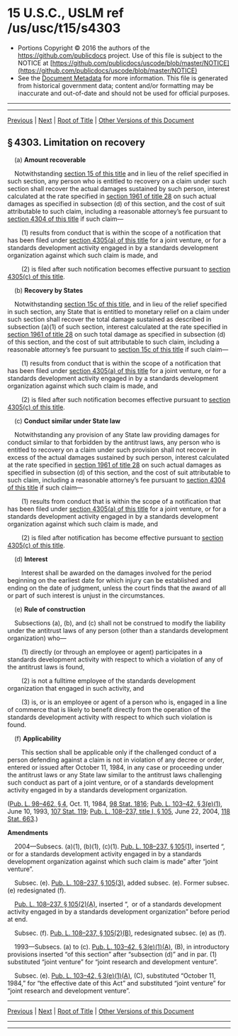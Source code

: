 ---
---

# 15 U.S.C., USLM ref /us/usc/t15/s4303

* Portions Copyright © 2016 the authors of the https://github.com/publicdocs project.
  Use of this file is subject to the NOTICE at [https://github.com/publicdocs/uscode/blob/master/NOTICE](https://github.com/publicdocs/uscode/blob/master/NOTICE)
* See the [Document Metadata](././../../../..//README.md) for more information.
  This file is generated from historical government data; content and/or formatting may be inaccurate and out-of-date and should not be used for official purposes.

----------
----------

[Previous](./../../../..//us/usc/t15/ch69/m__us_usc_t15_s4302.md) | [Next](./../../../..//us/usc/t15/ch69/m__us_usc_t15_s4304.md) | [Root of Title](./../../../../) | [Other Versions of this Document](https://publicdocs.github.io/go/links?ns=uslm&ref=%2Fus%2Fusc%2Ft15%2Fs4303)

## § 4303. Limitation on recovery

    (a) __Amount recoverable__ 

    Notwithstanding [section 15 of this title][/us/usc/t15/s15] and in lieu of the relief specified in such section, any person who is entitled to recovery on a claim under such section shall recover the actual damages sustained by such person, interest calculated at the rate specified in [section 1961 of title 28][/us/usc/t28/s1961] on such actual damages as specified in subsection (d) of this section, and the cost of suit attributable to such claim, including a reasonable attorney’s fee pursuant to [section 4304 of this title][/us/usc/t15/s4304] if such claim—

        (1) results from conduct that is within the scope of a notification that has been filed under [section 4305(a) of this title][/us/usc/t15/s4305/a] for a joint venture, or for a standards development activity engaged in by a standards development organization against which such claim is made, and

        (2) is filed after such notification becomes effective pursuant to [section 4305(c) of this title][/us/usc/t15/s4305/c].

    (b) __Recovery by States__ 

    Notwithstanding [section 15c of this title][/us/usc/t15/s15c], and in lieu of the relief specified in such section, any State that is entitled to monetary relief on a claim under such section shall recover the total damage sustained as described in subsection (a)(1) of such section, interest calculated at the rate specified in [section 1961 of title 28][/us/usc/t28/s1961] on such total damage as specified in subsection (d) of this section, and the cost of suit attributable to such claim, including a reasonable attorney’s fee pursuant to [section 15c of this title][/us/usc/t15/s15c] if such claim—

        (1) results from conduct that is within the scope of a notification that has been filed under [section 4305(a) of this title][/us/usc/t15/s4305/a] for a joint venture, or for a standards development activity engaged in by a standards development organization against which such claim is made, and

        (2) is filed after such notification becomes effective pursuant to [section 4305(c) of this title][/us/usc/t15/s4305/c].

    (c) __Conduct similar under State law__ 

    Notwithstanding any provision of any State law providing damages for conduct similar to that forbidden by the antitrust laws, any person who is entitled to recovery on a claim under such provision shall not recover in excess of the actual damages sustained by such person, interest calculated at the rate specified in [section 1961 of title 28][/us/usc/t28/s1961] on such actual damages as specified in subsection (d) of this section, and the cost of suit attributable to such claim, including a reasonable attorney’s fee pursuant to [section 4304 of this title][/us/usc/t15/s4304] if such claim—

        (1) results from conduct that is within the scope of a notification that has been filed under [section 4305(a) of this title][/us/usc/t15/s4305/a] for a joint venture, or for a standards development activity engaged in by a standards development organization against which such claim is made, and

        (2) is filed after notification has become effective pursuant to [section 4305(c) of this title][/us/usc/t15/s4305/c].

    (d) __Interest__ 

        Interest shall be awarded on the damages involved for the period beginning on the earliest date for which injury can be established and ending on the date of judgment, unless the court finds that the award of all or part of such interest is unjust in the circumstances.

    (e) __Rule of construction__ 

    Subsections (a), (b), and (c) shall not be construed to modify the liability under the antitrust laws of any person (other than a standards development organization) who—

        (1) directly (or through an employee or agent) participates in a standards development activity with respect to which a violation of any of the antitrust laws is found,

        (2) is not a fulltime employee of the standards development organization that engaged in such activity, and

        (3) is, or is an employee or agent of a person who is, engaged in a line of commerce that is likely to benefit directly from the operation of the standards development activity with respect to which such violation is found.

    (f) __Applicability__ 

        This section shall be applicable only if the challenged conduct of a person defending against a claim is not in violation of any decree or order, entered or issued after October 11, 1984, in any case or proceeding under the antitrust laws or any State law similar to the antitrust laws challenging such conduct as part of a joint venture, or of a standards development activity engaged in by a standards development organization.

([Pub. L. 98–462, § 4][/us/pl/98/462/s4], Oct. 11, 1984, [98 Stat. 1816][/us/stat/98/1816]; [Pub. L. 103–42, § 3(e)(1)][/us/pl/103/42/s3/e/1], June 10, 1993, [107 Stat. 119][/us/stat/107/119]; [Pub. L. 108–237, title I, § 105][/us/pl/108/237/s105], June 22, 2004, [118 Stat. 663][/us/stat/118/663].)

 __Amendments__ 

    2004—Subsecs. (a)(1), (b)(1), (c)(1). [Pub. L. 108–237, § 105(1)][/us/pl/108/237/s105/1], inserted “, or for a standards development activity engaged in by a standards development organization against which such claim is made” after “joint venture”.

    Subsec. (e). [Pub. L. 108–237, § 105(3)][/us/pl/108/237/s105/3], added subsec. (e). Former subsec. (e) redesignated (f).

    [Pub. L. 108–237, § 105(2)(A)][/us/pl/108/237/s105/2/A], inserted “, or of a standards development activity engaged in by a standards development organization” before period at end.

    Subsec. (f). [Pub. L. 108–237, § 105(2)(B)][/us/pl/108/237/s105/2/B], redesignated subsec. (e) as (f).

    1993—Subsecs. (a) to (c). [Pub. L. 103–42, § 3(e)(1)(A)][/us/pl/103/42/s3/e/1/A], (B), in introductory provisions inserted “of this section” after “subsection (d)” and in par. (1) substituted “joint venture” for “joint research and development venture”.

    Subsec. (e). [Pub. L. 103–42, § 3(e)(1)(A)][/us/pl/103/42/s3/e/1/A], (C), substituted “October 11, 1984,” for “the effective date of this Act” and substituted “joint venture” for “joint research and development venture”.

----------

[Previous](./../../../..//us/usc/t15/ch69/m__us_usc_t15_s4302.md) | [Next](./../../../..//us/usc/t15/ch69/m__us_usc_t15_s4304.md) | [Root of Title](./../../../../) | [Other Versions of this Document](https://publicdocs.github.io/go/links?ns=uslm&ref=%2Fus%2Fusc%2Ft15%2Fs4303)

----------
----------

[/us/usc/t15/s15]: https://publicdocs.github.io/go/links?ns=uslm&ref=%2Fus%2Fusc%2Ft15%2Fs15
[/us/usc/t28/s1961]: https://publicdocs.github.io/go/links?ns=uslm&ref=%2Fus%2Fusc%2Ft28%2Fs1961
[/us/usc/t15/s4304]: https://publicdocs.github.io/go/links?ns=uslm&ref=%2Fus%2Fusc%2Ft15%2Fs4304
[/us/usc/t15/s4305/a]: https://publicdocs.github.io/go/links?ns=uslm&ref=%2Fus%2Fusc%2Ft15%2Fs4305%2Fa
[/us/usc/t15/s4305/c]: https://publicdocs.github.io/go/links?ns=uslm&ref=%2Fus%2Fusc%2Ft15%2Fs4305%2Fc
[/us/usc/t15/s15c]: https://publicdocs.github.io/go/links?ns=uslm&ref=%2Fus%2Fusc%2Ft15%2Fs15c
[/us/usc/t28/s1961]: https://publicdocs.github.io/go/links?ns=uslm&ref=%2Fus%2Fusc%2Ft28%2Fs1961
[/us/usc/t15/s15c]: https://publicdocs.github.io/go/links?ns=uslm&ref=%2Fus%2Fusc%2Ft15%2Fs15c
[/us/usc/t15/s4305/a]: https://publicdocs.github.io/go/links?ns=uslm&ref=%2Fus%2Fusc%2Ft15%2Fs4305%2Fa
[/us/usc/t15/s4305/c]: https://publicdocs.github.io/go/links?ns=uslm&ref=%2Fus%2Fusc%2Ft15%2Fs4305%2Fc
[/us/usc/t28/s1961]: https://publicdocs.github.io/go/links?ns=uslm&ref=%2Fus%2Fusc%2Ft28%2Fs1961
[/us/usc/t15/s4304]: https://publicdocs.github.io/go/links?ns=uslm&ref=%2Fus%2Fusc%2Ft15%2Fs4304
[/us/usc/t15/s4305/a]: https://publicdocs.github.io/go/links?ns=uslm&ref=%2Fus%2Fusc%2Ft15%2Fs4305%2Fa
[/us/usc/t15/s4305/c]: https://publicdocs.github.io/go/links?ns=uslm&ref=%2Fus%2Fusc%2Ft15%2Fs4305%2Fc
[/us/pl/98/462/s4]: https://publicdocs.github.io/go/links?ns=uslm&ref=%2Fus%2Fpl%2F98%2F462%2Fs4
[/us/stat/98/1816]: https://publicdocs.github.io/go/links?ns=uslm&ref=%2Fus%2Fstat%2F98%2F1816
[/us/pl/103/42/s3/e/1]: https://publicdocs.github.io/go/links?ns=uslm&ref=%2Fus%2Fpl%2F103%2F42%2Fs3%2Fe%2F1
[/us/stat/107/119]: https://publicdocs.github.io/go/links?ns=uslm&ref=%2Fus%2Fstat%2F107%2F119
[/us/pl/108/237/s105]: https://publicdocs.github.io/go/links?ns=uslm&ref=%2Fus%2Fpl%2F108%2F237%2Fs105
[/us/stat/118/663]: https://publicdocs.github.io/go/links?ns=uslm&ref=%2Fus%2Fstat%2F118%2F663
[/us/pl/108/237/s105/1]: https://publicdocs.github.io/go/links?ns=uslm&ref=%2Fus%2Fpl%2F108%2F237%2Fs105%2F1
[/us/pl/108/237/s105/3]: https://publicdocs.github.io/go/links?ns=uslm&ref=%2Fus%2Fpl%2F108%2F237%2Fs105%2F3
[/us/pl/108/237/s105/2/A]: https://publicdocs.github.io/go/links?ns=uslm&ref=%2Fus%2Fpl%2F108%2F237%2Fs105%2F2%2FA
[/us/pl/108/237/s105/2/B]: https://publicdocs.github.io/go/links?ns=uslm&ref=%2Fus%2Fpl%2F108%2F237%2Fs105%2F2%2FB
[/us/pl/103/42/s3/e/1/A]: https://publicdocs.github.io/go/links?ns=uslm&ref=%2Fus%2Fpl%2F103%2F42%2Fs3%2Fe%2F1%2FA
[/us/pl/103/42/s3/e/1/A]: https://publicdocs.github.io/go/links?ns=uslm&ref=%2Fus%2Fpl%2F103%2F42%2Fs3%2Fe%2F1%2FA


